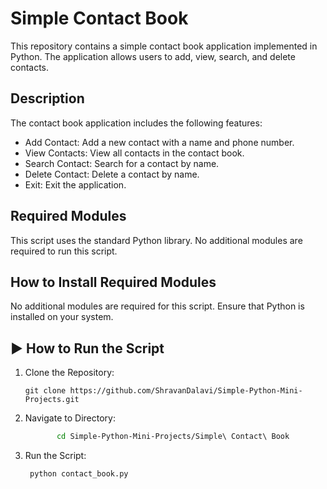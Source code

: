 # Simple Contact Book
This repository contains a simple contact book application implemented in Python. The application allows users to add, view, search, and delete contacts.

## Description
The contact book application includes the following features:

* Add Contact: Add a new contact with a name and phone number.
* View Contacts: View all contacts in the contact book.
* Search Contact: Search for a contact by name.
* Delete Contact: Delete a contact by name.
* Exit: Exit the application.

## Required Modules
This script uses the standard Python library. No additional modules are required to run this script.

## How to Install Required Modules
No additional modules are required for this script. Ensure that Python is installed on your system.

## ▶️ How to Run the Script
1. Clone the Repository:
   ```
   git clone https://github.com/ShravanDalavi/Simple-Python-Mini-Projects.git
   ```
2. Navigate to Directory:
   ```bash 
          cd Simple-Python-Mini-Projects/Simple\ Contact\ Book
   ```
3. Run the Script:
   ```bash 
    python contact_book.py
   ```
